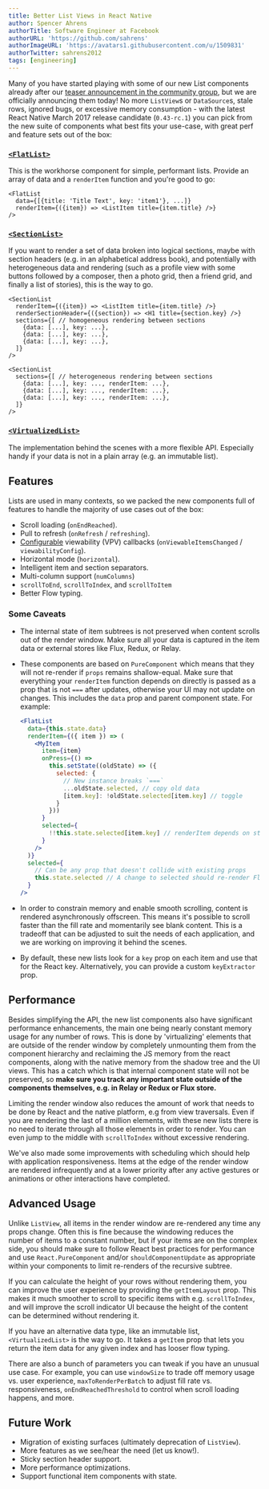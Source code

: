 ```yaml
---
title: Better List Views in React Native
author: Spencer Ahrens
authorTitle: Software Engineer at Facebook
authorURL: 'https://github.com/sahrens'
authorImageURL: 'https://avatars1.githubusercontent.com/u/1509831'
authorTwitter: sahrens2012
tags: [engineering]
---
```


Many of you have started playing with some of our new List components already after our [teaser announcement in the community group](https://www.facebook.com/groups/react.native.community/permalink/921378591331053), but we are officially announcing them today! No more `ListView`s or `DataSource`s, stale rows, ignored bugs, or excessive memory consumption - with the latest React Native March 2017 release candidate (`0.43-rc.1`) you can pick from the new suite of components what best fits your use-case, with great perf and feature sets out of the box:

### [`<FlatList>`](/docs/flatlist)

This is the workhorse component for simple, performant lists. Provide an array of data and a `renderItem` function and you're good to go:

```
<FlatList
  data={[{title: 'Title Text', key: 'item1'}, ...]}
  renderItem={({item}) => <ListItem title={item.title} />}
/>
```

### [`<SectionList>`](/docs/sectionlist)

If you want to render a set of data broken into logical sections, maybe with section headers (e.g. in an alphabetical address book), and potentially with heterogeneous data and rendering (such as a profile view with some buttons followed by a composer, then a photo grid, then a friend grid, and finally a list of stories), this is the way to go.

```
<SectionList
  renderItem={({item}) => <ListItem title={item.title} />}
  renderSectionHeader={({section}) => <H1 title={section.key} />}
  sections={[ // homogeneous rendering between sections
    {data: [...], key: ...},
    {data: [...], key: ...},
    {data: [...], key: ...},
  ]}
/>

<SectionList
  sections={[ // heterogeneous rendering between sections
    {data: [...], key: ..., renderItem: ...},
    {data: [...], key: ..., renderItem: ...},
    {data: [...], key: ..., renderItem: ...},
  ]}
/>
```

### [`<VirtualizedList>`](/docs/virtualizedlist)

The implementation behind the scenes with a more flexible API. Especially handy if your data is not in a plain array (e.g. an immutable list).

## Features

Lists are used in many contexts, so we packed the new components full of features to handle the majority of use cases out of the box:

- Scroll loading (`onEndReached`).
- Pull to refresh (`onRefresh` / `refreshing`).
- [Configurable](https://github.com/facebook/react-native/blob/master/Libraries/CustomComponents/Lists/ViewabilityHelper.js) viewability (VPV) callbacks (`onViewableItemsChanged` / `viewabilityConfig`).
- Horizontal mode (`horizontal`).
- Intelligent item and section separators.
- Multi-column support (`numColumns`)
- `scrollToEnd`, `scrollToIndex`, and `scrollToItem`
- Better Flow typing.

### Some Caveats

- The internal state of item subtrees is not preserved when content scrolls out of the render window. Make sure all your data is captured in the item data or external stores like Flux, Redux, or Relay.

- These components are based on `PureComponent` which means that they will not re-render if `props` remains shallow-equal. Make sure that everything your `renderItem` function depends on directly is passed as a prop that is not `===` after updates, otherwise your UI may not update on changes. This includes the `data` prop and parent component state. For example:

  ```jsx
  <FlatList
    data={this.state.data}
    renderItem={({ item }) => (
      <MyItem
        item={item}
        onPress={() =>
          this.setState((oldState) => ({
            selected: {
              // New instance breaks `===`
              ...oldState.selected, // copy old data
              [item.key]: !oldState.selected[item.key] // toggle
            }
          }))
        }
        selected={
          !!this.state.selected[item.key] // renderItem depends on state
        }
      />
    )}
    selected={
      // Can be any prop that doesn't collide with existing props
      this.state.selected // A change to selected should re-render FlatList
    }
  />
  ```

- In order to constrain memory and enable smooth scrolling, content is rendered asynchronously offscreen. This means it's possible to scroll faster than the fill rate and momentarily see blank content. This is a tradeoff that can be adjusted to suit the needs of each application, and we are working on improving it behind the scenes.

- By default, these new lists look for a `key` prop on each item and use that for the React key. Alternatively, you can provide a custom `keyExtractor` prop.

## Performance

Besides simplifying the API, the new list components also have significant performance enhancements, the main one being nearly constant memory usage for any number of rows. This is done by 'virtualizing' elements that are outside of the render window by completely unmounting them from the component hierarchy and reclaiming the JS memory from the react components, along with the native memory from the shadow tree and the UI views. This has a catch which is that internal component state will not be preserved, so **make sure you track any important state outside of the components themselves, e.g. in Relay or Redux or Flux store.**

Limiting the render window also reduces the amount of work that needs to be done by React and the native platform, e.g from view traversals. Even if you are rendering the last of a million elements, with these new lists there is no need to iterate through all those elements in order to render. You can even jump to the middle with `scrollToIndex` without excessive rendering.

We've also made some improvements with scheduling which should help with application responsiveness. Items at the edge of the render window are rendered infrequently and at a lower priority after any active gestures or animations or other interactions have completed.

## Advanced Usage

Unlike `ListView`, all items in the render window are re-rendered any time any props change. Often this is fine because the windowing reduces the number of items to a constant number, but if your items are on the complex side, you should make sure to follow React best practices for performance and use `React.PureComponent` and/or `shouldComponentUpdate` as appropriate within your components to limit re-renders of the recursive subtree.

If you can calculate the height of your rows without rendering them, you can improve the user experience by providing the `getItemLayout` prop. This makes it much smoother to scroll to specific items with e.g. `scrollToIndex`, and will improve the scroll indicator UI because the height of the content can be determined without rendering it.

If you have an alternative data type, like an immutable list, `<VirtualizedList>` is the way to go. It takes a `getItem` prop that lets you return the item data for any given index and has looser flow typing.

There are also a bunch of parameters you can tweak if you have an unusual use case. For example, you can use `windowSize` to trade off memory usage vs. user experience, `maxToRenderPerBatch` to adjust fill rate vs. responsiveness, `onEndReachedThreshold` to control when scroll loading happens, and more.

## Future Work

- Migration of existing surfaces (ultimately deprecation of `ListView`).
- More features as we see/hear the need (let us know!).
- Sticky section header support.
- More performance optimizations.
- Support functional item components with state.
